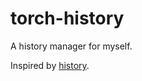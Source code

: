 # torch-history

A history manager for myself.

Inspired by [history](https://github.com/ReactTraining/history).
